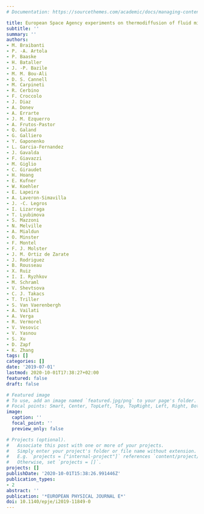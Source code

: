 ```yaml
---
# Documentation: https://sourcethemes.com/academic/docs/managing-content/

title: European Space Agency experiments on thermodiffusion of fluid mixtures in space
subtitle: ''
summary: ''
authors:
- M. Braibanti
- P. -A. Artola
- P. Baaske
- H. Bataller
- J. -P. Bazile
- M. M. Bou-Ali
- D. S. Cannell
- M. Carpineti
- R. Cerbino
- F. Croccolo
- J. Diaz
- A. Donev
- A. Errarte
- J. M. Ezquerro
- A. Frutos-Pastor
- Q. Galand
- G. Galliero
- Y. Gaponenko
- L. Garcia-Fernandez
- J. Gavalda
- F. Giavazzi
- M. Giglio
- C. Giraudet
- H. Hoang
- E. Kufner
- W. Koehler
- E. Lapeira
- A. Laveron-Simavilla
- J. -C. Legros
- I. Lizarraga
- T. Lyubimova
- S. Mazzoni
- N. Melville
- A. Mialdun
- O. Minster
- F. Montel
- F. J. Molster
- J. M. Ortiz de Zarate
- J. Rodriguez
- B. Rousseau
- X. Ruiz
- I. I. Ryzhkov
- M. Schraml
- V. Shevtsova
- C. J. Takacs
- T. Triller
- S. Van Vaerenbergh
- A. Vailati
- A. Verga
- R. Vermorel
- V. Vesovic
- V. Yasnou
- S. Xu
- D. Zapf
- K. Zhang
tags: []
categories: []
date: '2019-07-01'
lastmod: 2020-10-01T17:38:27+02:00
featured: false
draft: false

# Featured image
# To use, add an image named `featured.jpg/png` to your page's folder.
# Focal points: Smart, Center, TopLeft, Top, TopRight, Left, Right, BottomLeft, Bottom, BottomRight.
image:
  caption: ''
  focal_point: ''
  preview_only: false

# Projects (optional).
#   Associate this post with one or more of your projects.
#   Simply enter your project's folder or file name without extension.
#   E.g. `projects = ["internal-project"]` references `content/project/deep-learning/index.md`.
#   Otherwise, set `projects = []`.
projects: []
publishDate: '2020-10-01T15:38:26.991446Z'
publication_types:
- 2
abstract: ''
publication: '*EUROPEAN PHYSICAL JOURNAL E*'
doi: 10.1140/epje/i2019-11849-0
---
```

